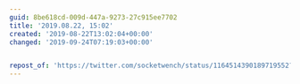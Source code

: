 ```yaml
---
guid: 8be618cd-009d-447a-9273-27c915ee7702
title: '2019.08.22, 15:02'
created: '2019-08-22T13:02:04+00:00'
changed: '2019-09-24T07:19:03+00:00'


repost_of: 'https://twitter.com/socketwench/status/1164514390189719552?s=20'
---
```



